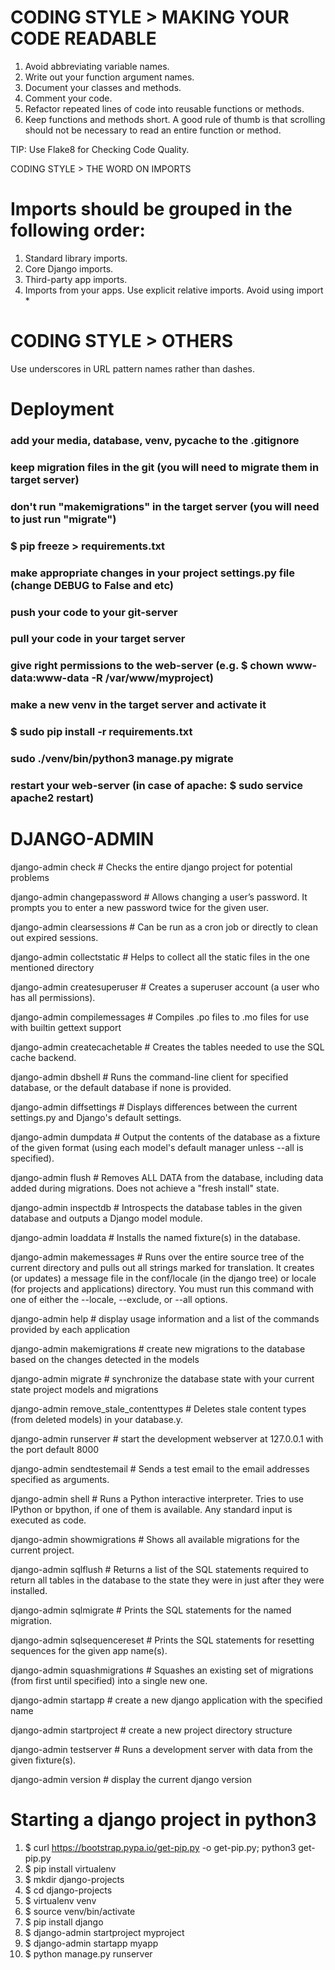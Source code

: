 
# CODING STYLE > MAKING YOUR CODE READABLE


1. Avoid abbreviating variable names.
2. Write out your function argument names.
3. Document your classes and methods.
4. Comment your code.
5. Refactor repeated lines of code into reusable functions or methods.
6. Keep functions and methods short. A good rule of thumb is that scrolling
should not be necessary to read an entire function or method.

 TIP: Use Flake8 for Checking Code Quality.



 CODING STYLE > THE WORD ON IMPORTS



# Imports should be grouped in the following order:

 1. Standard library imports.
 2. Core Django imports.
 3. Third-party app imports.
 4. Imports from your apps.
 Use explicit relative imports.
 Avoid using import *


# CODING STYLE > OTHERS



Use underscores in URL pattern names rather than dashes.



# Deployment



### add your media, database, venv, __pycache__ to the .gitignore 
### keep migration files in the git (you will need to migrate them in target server)
### don't run "makemigrations" in the target server (you will need to just run "migrate")
### $ pip freeze > requirements.txt
### make appropriate changes in your project settings.py file (change DEBUG to False and etc)
### push your code to your git-server
### pull your code in your target server
### give right permissions to the web-server (e.g. $ chown www-data:www-data -R /var/www/myproject)
### make a new venv in the target server and activate it
### $ sudo pip install -r requirements.txt
### sudo ./venv/bin/python3 manage.py migrate
### restart your web-server (in case of apache: $ sudo service apache2 restart)



# DJANGO-ADMIN



django-admin check                       # Checks the entire django project for potential problems

django-admin changepassword <username>   # Allows changing a user’s password. It prompts you to enter a new password twice for the given user.

 django-admin clearsessions               # Can be run as a cron job or directly to clean out expired sessions.

 django-admin collectstatic               # Helps to collect all the static files in the one mentioned directory

 django-admin createsuperuser             # Creates a superuser account (a user who has all permissions).

 django-admin compilemessages             # Compiles .po files to .mo files for use with builtin gettext support

 django-admin createcachetable            # Creates the tables needed to use the SQL cache backend.

 django-admin dbshell                     # Runs the command-line client for specified database, or the default database if none is provided.

 django-admin diffsettings                # Displays differences between the current settings.py and Django's default settings.

 django-admin dumpdata                    # Output the contents of the database as a fixture of the given format (using each model's default manager unless --all is specified).

 django-admin flush                       # Removes ALL DATA from the database, including data added during migrations. Does not achieve a "fresh install" state.

 django-admin inspectdb                   # Introspects the database tables in the given database and outputs a Django model module.

 django-admin loaddata                    # Installs the named fixture(s) in the database.

 django-admin makemessages                # Runs over the entire source tree of the current directory and pulls out all strings marked for translation. It creates (or updates) a message file in the conf/locale (in the django tree) or locale (for projects and applications) directory. You must run this command with one of either the --locale, --exclude, or --all options.

 django-admin help                        # display usage information and a list of the commands provided by each application

 django-admin makemigrations              # create new migrations to the database based on the changes detected in the models

 django-admin migrate                     # synchronize the database state with your current state project models and migrations

 django-admin remove_stale_contenttypes   # Deletes stale content types (from deleted models) in your database.y.

 django-admin runserver <port>            # start the development webserver at 127.0.0.1 with the port <port> default 8000

 django-admin sendtestemail               # Sends a test email to the email addresses specified as arguments.

 django-admin shell                       # Runs a Python interactive interpreter. Tries to use IPython or bpython, if one of them is available. Any standard input is executed as code.

 django-admin showmigrations              # Shows all available migrations for the current project.

 django-admin sqlflush                    # Returns a list of the SQL statements required to return all tables in the database to the state they were in just after they were installed.

 django-admin sqlmigrate                  # Prints the SQL statements for the named migration.

 django-admin sqlsequencereset            # Prints the SQL statements for resetting sequences for the given app name(s).

 django-admin squashmigrations            # Squashes an existing set of migrations (from first until specified) into a single new one.

 django-admin startapp <Appname>          # create a new django application with the specified name

 django-admin startproject <ProjectName>  # create a new project directory structure

 django-admin testserver                  # Runs a development server with data from the given fixture(s).

 django-admin version                     # display the current django version


# Starting a django project in python3



  1. $ curl https://bootstrap.pypa.io/get-pip.py -o get-pip.py; python3 get-pip.py						
  2. $ pip install virtualenv
  3. $ mkdir django-projects
  4. $ cd django-projects  
  5. $ virtualenv venv 								
  6. $ source venv/bin/activate	
  7. $ pip install django							
  8. $ django-admin startproject myproject
  9. $ django-admin startapp myapp
  10. $ python manage.py runserver
